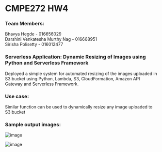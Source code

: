 

# CMPE272 HW4
### Team Members:
Bhavya Hegde - 016656029\
Darshini Venkatesha Murthy Nag - 016668951\
Sirisha Polisetty - 016012477


### Serverless Application: Dynamic Resizing of Images using Python and Serverless Framework
Deployed a simple system for automated resizing of the images uploaded in S3 bucket using Python, Lambda, S3, CloudFormation, Amazon API Gateway and Serverless Framework.

### Use case:
Similar function can be used to dynamically resize any image uploaded to S3 bucket

### Sample output images:

![image](https://user-images.githubusercontent.com/85700971/197365995-25503170-14ec-4c25-b3ad-9ea6f8c2e005.png)



![image](https://user-images.githubusercontent.com/85700971/197366000-6bf66bee-0f33-433f-bd6e-6cb633588741.png)


